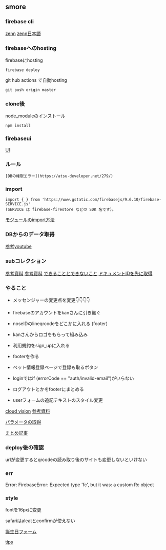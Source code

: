 ## smore

### firebase cli

[zenn](https://zenn.dev/captain_blue/articles/firebase-command-memo)
[zenn日本語](https://zenn.dev/pressedkonbu/articles/deploy-flutter-web-app-with-firebase-hosting)

### firebaseへのhosting

firebaseにhosting
 ```
 firebase deploy
 ```

git hub actions で自動hosting
```
git push origin master
```

### clone後

node_moduleのインストール
```
npm install
```

### firebaseui
[UI](https://firebase.google.com/docs/auth/web/firebaseui?hl=ja)

### ルール
```
[DBの権限エラー](https://atsu-developer.net/279/)
```

### import 
```
import { } from 'https://www.gstatic.com/firebasejs/9.6.10/firebase-SERVICE.js'
(SERVICE は firebase-firestore などの SDK 名です）。
```

[モジュールのimport方法](https://developer.mozilla.org/ja/docs/Web/JavaScript/Reference/Statements/import)

### DBからのデータ取得

[参考youtube](https://www.youtube.com/watch?v=9NOg_HSbo9w)

### subコレクション

[参考資料](https://zenn.dev/hiro__dev/scraps/bfe3ca1757ffae)
[参考資料](https://qiita.com/karayok/items/0996c8f0ea219c284dbd)
[できることとできないこと](https://zenn.dev/yucatio/articles/173f386c471398)
[ドキュメントIDを先に取得](https://devsakaso.com/vue-firebase-get-doc-id-before-adding/)


### やること

<!-- - 動画を入れる（なし） -->

<!-- ⭐️ firebase authの入力間違えじのエラーを表示したい。無反応になるため -->

<!-- - その時の画面遷移が遅い -->

<!-- - 画面遷移がちらつくところを修正  -->

<!-- - ログインしてくださいの画面を全体に組み込む  -->

<!-- - Praceholder内は記入例がいい -->

<!-- - Inputのwidthを広げる -->

<!-- - Pet_formの質問を詳しく -->

<!-- - 生年月日をセレクトボックスにする！ -->

<!-- - 記入例があった方がいい -->

<!-- - マイクロチップ番号は数値だけ？？ -->

<!-- - 必須とそうじゃ無いのが分かりづらい -->

<!-- - Mypageの読み込みが遅い(未実装) -->

<!-- - 順番はこのままでいい？？（変更する） -->

<!-- - 同じ写真が入る -->

<!-- - 横スクロールは全画面でなしにする(css当てたが効いてない)画面 -->

<!-- - 写真のプレビューあった方がいい？？(アンドロイド画面を見たい)　なくていい -->

<!-- - 長文の質問が読みづらい -->

<!-- - ペットを追加するボタンと文字がずれてる -->

<!-- - ペット一覧の時に何も登録がない時は(登録はありません)の表示 -->

<!-- - ご来店ありがとうございますのスタイル変更 -->

<!-- - ログインして下さいの画面が昔のアイホンだと下にきてる -->

<!-- - 毛色もセレクトボックスで実装　なくていい -->

<!-- - ログイン時の登録されていなかったパターンのエラー通知 -->

<!-- - ペット詳細の画面ロードが遅い -->

<!-- - セレクトボックスが遠い年 -->

<!-- - 選び直さなかったらundefindになる -->

<!-- - 狂犬病必須が抜けてる -->

<!-- - signup時の入力ミスのエラー通知 -->

<!-- - 質問:耳のたれ耳、立ち耳は成長と共に変わる？(編集できる) -->

- メッセンジャーの変更点を変更👇👇👇👇

<!-- - pet_fprmの順番変更 -->

<!-- - firestoreのルールを変更 -->

- firebaseのアカウントをkanさんに引き継ぐ

- noseIDのlineqrcodeをどこかに入れる (footer)

- kanさんからロゴをもらって組み込み

<!-- - セキュリティーで引っかかった時のエラー通知 -->

- 利用規約をsign_upに入れる

- footerを作る

<!-- - 入力formで変な文字が入力されないようにする -->

<!-- - 電話番号のバリデーションをかける(文字数) -->

<!-- - 登録はこちら（新規登録の方は） -->

- ペット情報登録ページで登録も取るボタン

<!-- - Inputのに未入力時のエラーを確実に出したい -->

<!-- - 入力formが狭い -->

- loginではif (errorCode == "auth/invalid-email")がいらない

- ログアウトとかをfooterにまとめる

<!-- ⭐️ 顧客管理の登録されたuserを押した時の画面を作る -->

<!-- - user_form , shop_form のエラー処理 -->

<!-- - 新規登録ページに利用規約のリンクを入れる -->

- userフォームの追記テキストのスタイル変更




[cloud vision](https://cloud.google.com/vision/docs/detect-labels-image-client-libraries?hl=ja#using_the_client_library)
[参考資料](https://qiita.com/popy1017/items/78cd72cd6337973c3b65)

[パラメータの取得](https://gray-code.com/javascript/get-parameter-of-url/)

[まとめ記事](https://www.wakuwakubank.com/posts/723-firebase-firestore-query/)


### deploy後の確認

urlが変更するとqrcodeの読み取り後のサイトも変更しないといけない

### err

Error: FirebaseError: Expected type 'fc', but it was: a custom Rc object



### style 

fontを16pxに変更

safariはaleatとconfirmが使えない

[誕生日フォーム](https://zenn.dev/okoe/articles/7876b897c0fccf)

[tips](https://hype4.academy/tools/glassmorphism-generator)

